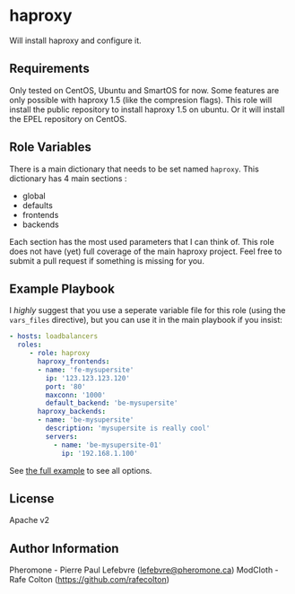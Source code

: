 haproxy
========

Will install haproxy and configure it.

Requirements
------------

Only tested on CentOS, Ubuntu and SmartOS for now.
Some features are only possible with haproxy 1.5 (like the compresion flags).
This role will install the public repository to install haproxy 1.5 on ubuntu. Or it will install the EPEL repository on CentOS.

Role Variables
--------------

There is a main dictionary that needs to be set named `haproxy`.
This dictionary has 4 main sections :
- global
- defaults
- frontends
- backends

Each section has the most used parameters that I can think of. This role does not have (yet) full coverage of the main haproxy project. Feel free to submit a pull request if something is missing for you.

Example Playbook
-------------------------

I *highly* suggest that you use a seperate variable file for this role (using the `vars_files` directive), but you can use it in the main playbook if you insist:

```yaml
- hosts: loadbalancers
  roles:
     - role: haproxy
       haproxy_frontends:
       - name: 'fe-mysupersite'
         ip: '123.123.123.120'
         port: '80'
         maxconn: '1000'
         default_backend: 'be-mysupersite'
       haproxy_backends:
       - name: 'be-mysupersite'
         description: 'mysupersite is really cool'
         servers:
           - name: 'be-mysupersite-01'
             ip: '192.168.1.100'
```

See [the full example](https://github.com/Pheromone/ansible-haproxy/blob/master/vars/main.yml) to see all options.


License
-------

Apache v2

Author Information
------------------

Pheromone - Pierre Paul Lefebvre (lefebvre@pheromone.ca)
ModCloth - Rafe Colton (https://github.com/rafecolton)
